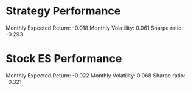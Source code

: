 # Strategy Performance
Monthly Expected Return: -0.018
Monthly Volatility: 0.061
Sharpe ratio: -0.293
# Stock ES Performance
Monthly Expected Return: -0.022
Monthly Volatility: 0.068
Sharpe ratio: -0.321
